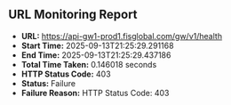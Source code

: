 ## URL Monitoring Report

- **URL:** https://api-gw1-prod1.fisglobal.com/gw/v1/health
- **Start Time:** 2025-09-13T21:25:29.291168
- **End Time:** 2025-09-13T21:25:29.437186
- **Total Time Taken:** 0.146018 seconds
- **HTTP Status Code:** 403
- **Status:** Failure
- **Failure Reason:** HTTP Status Code: 403
